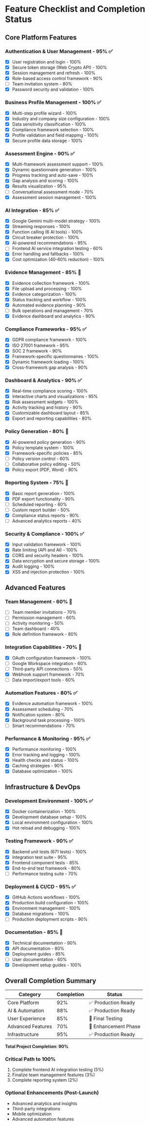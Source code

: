 # Feature Checklist and Completion Status

## Core Platform Features

### Authentication & User Management - 95% ✅
- [x] User registration and login - 100%
- [x] Secure token storage (Web Crypto API) - 100%
- [x] Session management and refresh - 100%
- [x] Role-based access control framework - 90%
- [ ] Team invitation system - 80%
- [x] Password security and validation - 100%

### Business Profile Management - 100% ✅
- [x] Multi-step profile wizard - 100%
- [x] Industry and company size configuration - 100%
- [x] Data sensitivity classification - 100%
- [x] Compliance framework selection - 100%
- [x] Profile validation and field mapping - 100%
- [x] Secure profile data storage - 100%

### Assessment Engine - 90% ✅
- [x] Multi-framework assessment support - 100%
- [x] Dynamic questionnaire generation - 100%
- [x] Progress tracking and auto-save - 100%
- [x] Gap analysis and scoring - 100%
- [x] Results visualization - 95%
- [ ] Conversational assessment mode - 70%
- [x] Assessment session management - 100%

### AI Integration - 85% ✅
- [x] Google Gemini multi-model strategy - 100%
- [x] Streaming responses - 100%
- [x] Function calling (6 AI tools) - 100%
- [x] Circuit breaker protection - 100%
- [x] AI-powered recommendations - 95%
- [ ] Frontend AI service integration testing - 60%
- [x] Error handling and fallbacks - 100%
- [x] Cost optimization (40-60% reduction) - 100%

### Evidence Management - 85% 🚧
- [x] Evidence collection framework - 100%
- [x] File upload and processing - 100%
- [x] Evidence categorization - 100%
- [x] Status tracking and workflow - 100%
- [x] Automated evidence planning - 90%
- [ ] Bulk operations and management - 70%
- [x] Evidence dashboard and analytics - 90%

### Compliance Frameworks - 95% ✅
- [x] GDPR compliance framework - 100%
- [x] ISO 27001 framework - 95%
- [x] SOC 2 framework - 90%
- [x] Framework-specific questionnaires - 100%
- [x] Dynamic framework loading - 100%
- [x] Cross-framework gap analysis - 90%

### Dashboard & Analytics - 90% ✅
- [x] Real-time compliance scoring - 100%
- [x] Interactive charts and visualizations - 95%
- [x] Risk assessment widgets - 100%
- [x] Activity tracking and history - 90%
- [x] Customizable dashboard layout - 85%
- [x] Export and reporting capabilities - 80%

### Policy Generation - 80% 🚧
- [x] AI-powered policy generation - 90%
- [x] Policy template system - 100%
- [x] Framework-specific policies - 85%
- [ ] Policy version control - 60%
- [ ] Collaborative policy editing - 50%
- [x] Policy export (PDF, Word) - 80%

### Reporting System - 75% 🚧
- [x] Basic report generation - 100%
- [x] PDF export functionality - 90%
- [ ] Scheduled reporting - 60%
- [ ] Custom report builder - 50%
- [x] Compliance status reports - 90%
- [ ] Advanced analytics reports - 40%

### Security & Compliance - 100% ✅
- [x] Input validation framework - 100%
- [x] Rate limiting (API and AI) - 100%
- [x] CORS and security headers - 100%
- [x] Data encryption and secure storage - 100%
- [x] Audit logging - 100%
- [x] XSS and injection protection - 100%

## Advanced Features

### Team Management - 60% 🚧
- [ ] Team member invitations - 70%
- [ ] Permission management - 60%
- [ ] Activity monitoring - 50%
- [ ] Team dashboard - 40%
- [x] Role definition framework - 80%

### Integration Capabilities - 70% 🚧
- [x] OAuth configuration framework - 100%
- [ ] Google Workspace integration - 60%
- [ ] Third-party API connections - 50%
- [x] Webhook support framework - 70%
- [ ] Data import/export tools - 60%

### Automation Features - 80% ✅
- [x] Evidence automation framework - 100%
- [x] Assessment scheduling - 70%
- [x] Notification system - 80%
- [x] Background task processing - 100%
- [ ] Smart recommendations - 70%

### Performance & Monitoring - 95% ✅
- [x] Performance monitoring - 100%
- [x] Error tracking and logging - 100%
- [x] Health checks and status - 100%
- [x] Caching strategies - 90%
- [x] Database optimization - 100%

## Infrastructure & DevOps

### Development Environment - 100% ✅
- [x] Docker containerization - 100%
- [x] Development database setup - 100%
- [x] Local environment configuration - 100%
- [x] Hot reload and debugging - 100%

### Testing Framework - 90% ✅
- [x] Backend unit tests (671 tests) - 100%
- [x] Integration test suite - 95%
- [x] Frontend component tests - 85%
- [x] End-to-end test framework - 80%
- [ ] Performance testing suite - 70%

### Deployment & CI/CD - 95% ✅
- [x] GitHub Actions workflows - 100%
- [x] Production build configuration - 100%
- [x] Environment management - 100%
- [x] Database migrations - 100%
- [ ] Production deployment scripts - 90%

### Documentation - 85% 🚧
- [x] Technical documentation - 90%
- [x] API documentation - 80%
- [x] Deployment guides - 85%
- [ ] User documentation - 60%
- [x] Development setup guides - 100%

## Overall Completion Summary

| Category | Completion | Status |
|----------|------------|--------|
| Core Platform | 92% | ✅ Production Ready |
| AI & Automation | 88% | ✅ Production Ready |
| User Experience | 85% | 🚧 Final Testing |
| Advanced Features | 70% | 🚧 Enhancement Phase |
| Infrastructure | 95% | ✅ Production Ready |

**Total Project Completion: 90%**

### Critical Path to 100%
1. Complete frontend AI integration testing (5%)
2. Finalize team management features (3%)
3. Complete reporting system (2%)

### Optional Enhancements (Post-Launch)
- Advanced analytics and insights
- Third-party integrations
- Mobile optimization
- Advanced automation features